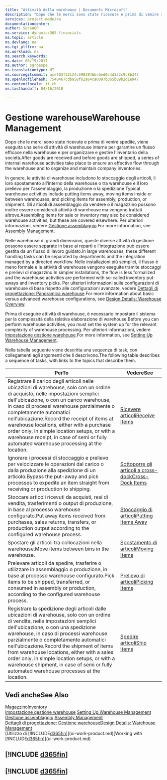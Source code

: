 ```yaml
---
title: "Attività della warehouse | Documenti Microsoft"
description: "Dopo che le merci sono state ricevute e prima di venire spedite, viene eseguita una serie di attività di warehouse interne per garantire un flusso efficace nella warehouse e per organizzare e gestire l'inventario della società."
services: project-madeira
documentationcenter: 
author: SorenGP
ms.service: dynamics365-financials
ms.topic: article
ms.devlang: na
ms.tgt_pltfrm: na
ms.workload: na
ms.search.keywords: 
ms.date: 08/15/2017
ms.author: sgroespe
ms.translationtype: HT
ms.sourcegitcommit: acef03f32124c5983846bc6ed0c4d332c9c8b347
ms.openlocfilehash: 7540467cdb958f82a64ca0097b365b09b2d1e947
ms.contentlocale: it-ch
ms.lasthandoff: 04/16/2018

---
```

# <a name="warehouse-management"></a><span data-ttu-id="037ec-103">Gestione warehouse</span><span class="sxs-lookup"><span data-stu-id="037ec-103">Warehouse Management</span></span>
<span data-ttu-id="037ec-104">Dopo che le merci sono state ricevute e prima di venire spedite, viene eseguita una serie di attività di warehouse interne per garantire un flusso efficace nella warehouse e per organizzare e gestire l'inventario della società.</span><span class="sxs-lookup"><span data-stu-id="037ec-104">After goods are received and before goods are shipped, a series of internal warehouse activities take place to ensure an effective flow through the warehouse and to organize and maintain company inventories.</span></span>

<span data-ttu-id="037ec-105">In genere, le attività di warehouse includono lo stoccaggio degli articoli, il loro spostamento all'interno della warehouse o tra warehouse e il loro prelievo per l'assemblaggio, la produzione o la spedizione.</span><span class="sxs-lookup"><span data-stu-id="037ec-105">Typical warehouse activities include putting items away, moving items inside or between warehouses, and picking items for assembly, production, or shipment.</span></span> <span data-ttu-id="037ec-106">Gli articoli di assemblaggio da vendere o il magazzino possono inoltre essere considerati attività di warehouse ma vengono trattati altrove.</span><span class="sxs-lookup"><span data-stu-id="037ec-106">Assembling items for sale or inventory may also be considered warehouse activities, but these are covered elsewhere.</span></span> <span data-ttu-id="037ec-107">Per ulteriori informazioni, vedere [Gestione assemblaggio](assembly-assemble-items.md).</span><span class="sxs-lookup"><span data-stu-id="037ec-107">For more information, see [Assembly Management](assembly-assemble-items.md).</span></span>  

<span data-ttu-id="037ec-108">Nelle warehouse di grandi dimensioni, queste diverse attività di gestione possono essere separate in base ai reparti e l'integrazione può essere gestita da un flusso di lavoro guidato.</span><span class="sxs-lookup"><span data-stu-id="037ec-108">In large warehouses, these different handling tasks can be separated by departments and the integration managed by a directed workflow.</span></span> <span data-ttu-id="037ec-109">Nelle installazioni più semplici, il flusso è meno formale e le attività di warehouse vengono eseguite tramite stoccaggi e prelievi di magazzino.</span><span class="sxs-lookup"><span data-stu-id="037ec-109">In simpler installations, the flow is less formalized and the warehouse activities are performed with so-called inventory put-aways and inventory picks.</span></span> <span data-ttu-id="037ec-110">Per ulteriori informazioni sulle configurazioni di warehouse di base rispetto alle configurazioni avanzate, vedere [Dettagli di progettazione: Panoramica warehouse](design-details-warehouse-overview.md).</span><span class="sxs-lookup"><span data-stu-id="037ec-110">For more information about basic versus advanced warehouse configurations, see [Design Details: Warehouse Overview](design-details-warehouse-overview.md).</span></span>

<span data-ttu-id="037ec-111">Prima di eseguire attività di warehouse, è necessario impostare il sistema per la complessità della relativa elaborazione di warehouse.</span><span class="sxs-lookup"><span data-stu-id="037ec-111">Before you can perform warehouse activities, you must set the system up for the relevant complexity of warehouse processing.</span></span> <span data-ttu-id="037ec-112">Per ulteriori informazioni, vedere [Impostazione gestione warehouse](warehouse-setup-warehouse.md).</span><span class="sxs-lookup"><span data-stu-id="037ec-112">For more information, see [Setting Up Warehouse Management](warehouse-setup-warehouse.md).</span></span>

 <span data-ttu-id="037ec-113">Nella tabella seguente viene descritta una sequenza di task, con collegamenti agli argomenti che li descrivono.</span><span class="sxs-lookup"><span data-stu-id="037ec-113">The following table describes a sequence of tasks, with links to the topics that describe them.</span></span>   

|<span data-ttu-id="037ec-114">**Per**</span><span class="sxs-lookup"><span data-stu-id="037ec-114">**To**</span></span>|<span data-ttu-id="037ec-115">**Vedere**</span><span class="sxs-lookup"><span data-stu-id="037ec-115">**See**</span></span>|  
|------------|-------------|  
|<span data-ttu-id="037ec-116">Registrare il carico degli articoli nelle ubicazioni di warehouse, solo con un ordine di acquisto, nelle impostazioni semplici dell'ubicazione, o con un carico warehouse, in caso di processi warehouse parzialmente o completamente automatici nell'ubicazione.</span><span class="sxs-lookup"><span data-stu-id="037ec-116">Record the receipt of items at warehouse locations, either with a purchase order only, in simple location setups, or with a warehouse receipt, in case of semi or fully automated warehouse processing at the location.</span></span>|[<span data-ttu-id="037ec-117">Ricevere articoli</span><span class="sxs-lookup"><span data-stu-id="037ec-117">Receive Items</span></span>](warehouse-how-receive-items.md)|
|<span data-ttu-id="037ec-118">Ignorare i processi di stoccaggio e prelievo per velocizzare le operazioni dal carico o dalla produzione alla spedizione di un articolo.</span><span class="sxs-lookup"><span data-stu-id="037ec-118">Bypass the put-away and pick processes to expedite an item straight from receiving or production to shipping.</span></span>|[<span data-ttu-id="037ec-119">Sottoporre gli articoli a cross-dock</span><span class="sxs-lookup"><span data-stu-id="037ec-119">Cross-Dock Items</span></span>](warehouse-how-to-cross-dock-items.md)|    
|<span data-ttu-id="037ec-120">Stoccare articoli ricevuti da acquisti, resi di vendita, trasferimenti o output di produzione, in base al processo warehouse configurato.</span><span class="sxs-lookup"><span data-stu-id="037ec-120">Put away items received from purchases, sales returns, transfers, or production output according to the configured warehouse process.</span></span>|[<span data-ttu-id="037ec-121">Stoccaggio di articoli</span><span class="sxs-lookup"><span data-stu-id="037ec-121">Putting Items Away</span></span>](warehouse-put-away-items.md)|
|<span data-ttu-id="037ec-122">Spostare gli articoli tra collocazioni nella warehouse.</span><span class="sxs-lookup"><span data-stu-id="037ec-122">Move items between bins in the warehouse.</span></span>|[<span data-ttu-id="037ec-123">Spostamento di articoli</span><span class="sxs-lookup"><span data-stu-id="037ec-123">Moving Items</span></span>](warehouse-move-items.md)|
|<span data-ttu-id="037ec-124">Prelevare articoli da spedire, trasferire o utilizzare in assemblaggio o produzione, in base al processo warehouse configurato.</span><span class="sxs-lookup"><span data-stu-id="037ec-124">Pick items to be shipped, transferred, or consumed in assembly or production, according to the configured warehouse process.</span></span>|[<span data-ttu-id="037ec-125">Prelievo di articoli</span><span class="sxs-lookup"><span data-stu-id="037ec-125">Picking Items</span></span>](warehouse-pick-items.md)|
|<span data-ttu-id="037ec-126">Registrare la spedizione degli articoli dalle ubicazioni di warehouse, solo con un ordine di vendita, nelle impostazioni semplici dell'ubicazione, o con una spedizione warehouse, in caso di processi warehouse parzialmente o completamente automatici nell'ubicazione.</span><span class="sxs-lookup"><span data-stu-id="037ec-126">Record the shipment of items from warehouse locations, either with a sales order only, in simple location setups, or with a warehouse shipment, in case of semi or fully automated warehouse processes at the location.</span></span>|[<span data-ttu-id="037ec-127">Spedire articoli</span><span class="sxs-lookup"><span data-stu-id="037ec-127">Ship Items</span></span>](warehouse-how-ship-items.md)|  

## <a name="see-also"></a><span data-ttu-id="037ec-128">Vedi anche</span><span class="sxs-lookup"><span data-stu-id="037ec-128">See Also</span></span>  
[<span data-ttu-id="037ec-129">Magazzino</span><span class="sxs-lookup"><span data-stu-id="037ec-129">Inventory</span></span>](inventory-manage-inventory.md)  
<span data-ttu-id="037ec-130">[Impostazione gestione warehouse](warehouse-setup-warehouse.md)   </span><span class="sxs-lookup"><span data-stu-id="037ec-130">[Setting Up Warehouse Management](warehouse-setup-warehouse.md)   </span></span>  
<span data-ttu-id="037ec-131">[Gestione assemblaggio](assembly-assemble-items.md)  </span><span class="sxs-lookup"><span data-stu-id="037ec-131">[Assembly Management](assembly-assemble-items.md)  </span></span>  
[<span data-ttu-id="037ec-132">Dettagli di progettazione: Gestione warehouse</span><span class="sxs-lookup"><span data-stu-id="037ec-132">Design Details: Warehouse Management</span></span>](design-details-warehouse-management.md)  
<span data-ttu-id="037ec-133">[Utilizzo di [!INCLUDE[d365fin](includes/d365fin_md.md)]](ui-work-product.md)</span><span class="sxs-lookup"><span data-stu-id="037ec-133">[Working with [!INCLUDE[d365fin](includes/d365fin_md.md)]](ui-work-product.md)</span></span>  

## [!INCLUDE [d365fin](includes/free_trial_md.md)]  
## [!INCLUDE [d365fin](includes/training_link_md.md)]

